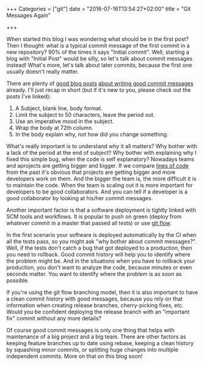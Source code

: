 +++
Categories = ["git"]
date = "2016-07-16T13:54:27+02:00"
title = "Git Messages Again"

+++

When started this blog I was wondering what should be in the first post? Then I thought: what is a typical commit message of the first commit in a new repository? 90% of the times it says "Initial commit". Well, starting a blog with "Initial Post" would be silly, so let's talk about commit messages instead! What's more, let's talk about later commits, because the first one usually doesn't really matter.

There are plenty of [good blog posts](http://chris.beams.io/posts/git-commit/) [about writing good commit messages](http://tbaggery.com/2008/04/19/a-note-about-git-commit-messages.html) already. I'll just recap in short (but if it's new to you, please check out the posts I've linked):

1. A Subject, blank line, body format.
2. Limit the subject to 50 characters, leave the period out.
3. Use an imperative mood in the subject.
4. Wrap the body at 72th column.
5. In the body explain why, not how did you change something.

What's really important is to understand why it all matters? Why bother with a lack of the period at the end of subject? Why bother with explaining why I fixed this simple bug, when the code is self explanatory? Nowadays teams and aprojects are getting bigger and bigger. If we compare [lines of code](http://www.informationisbeautiful.net/visualizations/million-lines-of-code/) from the past it's obvious that projects are getting bigger and more developers work on them. And the bigger the team is, the more difficult it is to maintain the code. When the team is scaling out it is more important for developers to be good collaborators. And you can tell if a developer is a good collaborator by looking at his/her commit messages.

Another important factor is that a software deployment is tightly linked with SCM tools and workflows. It is popular to push on green (deploy from whatever commit in a master that passed all tests) or use [git flow](http://nvie.com/posts/a-successful-git-branching-model/).

In the first scenario your software is deployed automatically by the CI when all the tests pass, so you might ask "why bother about commit messages?". Well, if the tests don't catch a bug that got deployed to a production, then you need to rollback. Good commit history will help you to identify where the problem might be. And in the situations when you have to rollback your production, you don't want to analyze the code, because minutes or even seconds matter. You want to identify where the problem is as soon as possible.

If you're using the git flow branching model, then it is also important to have a clean commit history with good messages, because you rely on that information when creating release branches, cherry-picking fixes, etc. Would you be confident deploying the release branch with an "important fix" commit without any more details?

Of course good commit messages is only one thing that helps with maintenance of a big project and a big team. There are other factors as keeping feature branches up to date using rebase, keeping a clean history by squashing minor commits, or splitting huge changes into multiple independent commits. More on that on this blog soon!